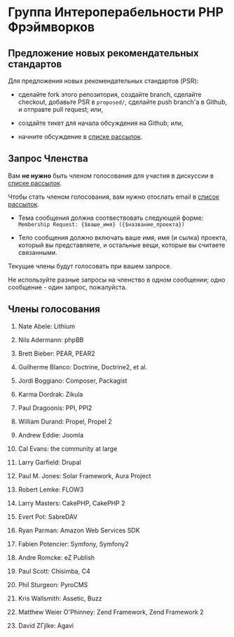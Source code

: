 Группа Интероперабельности PHP Фрэймворков
====================================


Предложение новых рекомендательных стандартов
------------------------------------

Для предложения новых рекомендательных стандартов (PSR):

- сделайте fork этого репозитория, создайте branch, сделайте checkout, добавьте PSR в
  `proposed/`, сделайте push branch'а в Github, и отправте pull request; или,

- создайте тикет для начала обсуждения на Github; или,

- начните обсуждение в [списке рассылок][].

[списке рассылок]: http://groups.google.com/group/php-fig/
[список рассылок]: http://groups.google.com/group/php-fig/

Запрос Членства
---------------------

Вам **не нужно** быть членом голосования для участия в дискуссии в [списке рассылок][].

Чтобы стать членом голосования, вам нужно отослать email в [список рассылок][].

- Тема сообщения должна соотвествовать следующей форме: `Membership Request: {$ваше_имя} ({$название_проекта})`

- Тело сообщения должно включать ваше имя, имя (и сылка) проекта, который вы представляете, и остальные вещи, которые вы считаете связанными.

Текущие члены будут голосовать при вашем запросе.

Не используйте разные запросы на членство в одном сообщении; одно сообщение - один запрос, пожалуйста.



Члены голосования
--------------

1. Nate Abele: Lithium

1. Nils Adermann: phpBB

1. Brett Bieber: PEAR, PEAR2
    
1. Guilherme Blanco: Doctrine, Doctrine2, et al.

1. Jordi Boggiano: Composer, Packagist

1. Karma Dordrak: Zikula

1. Paul Dragoonis: PPI, PPI2

1. William Durand: Propel, Propel 2

1. Andrew Eddie: Joomla

1. Cal Evans: the community at large

1. Larry Garfield: Drupal

1. Paul M. Jones: Solar Framework, Aura Project

1. Robert Lemke: FLOW3

1. Larry Masters: CakePHP, CakePHP 2

1. Evert Pot: SabreDAV

1. Ryan Parman: Amazon Web Services SDK

1. Fabien Potencier: Symfony, Symfony2

1. Andre Romcke: eZ Publish

1. Paul Scott: Chisimba, C4

1. Phil Sturgeon: PyroCMS

1. Kris Wallsmith: Assetic, Buzz

1. Matthew Weier O'Phinney: Zend Framework, Zend Framework 2

1. David ZГјlke: Agavi